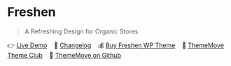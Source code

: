 # Freshen
<!--{h1:.massive-header.-with-tagline}-->

> A Refreshing Design for Organic Stores

👉 [Live Demo](https://freshen.thememove.com)&nbsp;&nbsp;&nbsp;
📝 [Changelog](https://thememove.com/downloads/freshen/?changelog=1)&nbsp;&nbsp;&nbsp;
💰 [Buy Freshen WP Theme](https://thememove.com/downloads/freshen/)&nbsp;&nbsp;&nbsp;
🚀 [ThemeMove Theme Club](https://thememove.com/pricing/)&nbsp;&nbsp;&nbsp;
🦑 [ThemeMove on Github](https://github.com/ThemeMove)